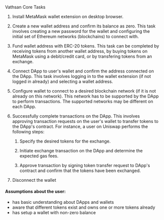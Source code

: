 Vathsan Core Tasks

1. Install MetaMask wallet extension on desktop browser.

2. Create a new wallet address and confirm its balance as zero. This task involves creating a new password for the wallet and configuring the initial set of Ethereum networks (blockchains) to connect with.

3. Fund wallet address with ERC-20 tokens. This task can be completed by receiving tokens from another wallet address, by buying tokens on MetaMask using a debit/credit card, or by transfering tokens from an exchange.

4. Connect DApp to user's wallet and confirm the address connected on the DApp. This task involves logging in to the wallet extension (if not logged in already) and selecting a wallet address.

5. Configure wallet to connect to a desired blockchain network (if it is not already on this network). This network has to be supported by the DApp to perform transactions. The supported networks may be different on each DApp. 

6. Successfully complete transactions on the DApp. This involves approving transaction requests on the user's wallet to transfer tokens to the DApp's contract. For instance, a user on Uniswap performs the following steps:

    1. Specify the desired tokens for the exchange.

    2. Initiate exchange transaction on the DApp and determine the expected gas fees.

    3. Approve transaction by signing token transfer request to DApp's contract and confirm that the tokens have been exchanged.

7. Disconnect the wallet



#### Assumptions about the user:
- has basic understanding about DApps and wallets 
- aware that different tokens exist and owns one or more tokens already
- has setup a wallet with non-zero balance